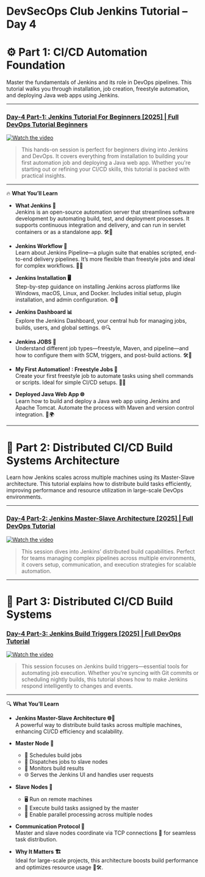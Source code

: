 # DevSecOps Club Jenkins Tutorial – Day 4

# ⚙️ Part 1: CI/CD Automation Foundation

Master the fundamentals of Jenkins and its role in DevOps pipelines. This tutorial walks you through installation, job creation, freestyle automation, and deploying Java web apps using Jenkins.

---

### [Day-4 Part-1: Jenkins Tutorial For Beginners [2025] | Full DevOps Tutorial Beginners](https://www.youtube.com/watch?v=YnVmViO-D0I&list=PLzy9PUwrUMZoWM5KCJhnzM3q250RuZC0k&index=12)

[![Watch the video](https://img.youtube.com/vi/YnVmViO-D0I/0.jpg)](https://www.youtube.com/watch?v=YnVmViO-D0I&list=PLzy9PUwrUMZoWM5KCJhnzM3q250RuZC0k&index=12)

> This hands-on session is perfect for beginners diving into Jenkins and DevOps. It covers everything from installation to building your first automation job and deploying a Java web app. Whether you're starting out or refining your CI/CD skills, this tutorial is packed with practical insights.

---

🔥 **What You’ll Learn**  

- **What Jenkins 🌟**  
  Jenkins is an open-source automation server that streamlines software development by automating build, test, and deployment processes. It supports continuous integration and delivery, and can run in servlet containers or as a standalone app. 🛠️🚀

- **Jenkins Workflow 🔄**  
  Learn about Jenkins Pipeline—a plugin suite that enables scripted, end-to-end delivery pipelines. It’s more flexible than freestyle jobs and ideal for complex workflows. 📜✨

- **Jenkins Installation 🖥️**  
  Step-by-step guidance on installing Jenkins across platforms like Windows, macOS, Linux, and Docker. Includes initial setup, plugin installation, and admin configuration. ⚙️🚀

- **Jenkins Dashboard 📊**  
  Explore the Jenkins Dashboard, your central hub for managing jobs, builds, users, and global settings. 🌐🔍

- **Jenkins JOBS 🧩**  
  Understand different job types—freestyle, Maven, and pipeline—and how to configure them with SCM, triggers, and post-build actions. 🛠️🚀

- **My First Automation! : Freestyle Jobs 🚀**  
  Create your first freestyle job to automate tasks using shell commands or scripts. Ideal for simple CI/CD setups. 🔧🔨

- **Deployed Java Web App 🌐**  
  Learn how to build and deploy a Java web app using Jenkins and Apache Tomcat. Automate the process with Maven and version control integration. 🚀🌍

---

# 🧠 Part 2: Distributed CI/CD Build Systems Architecture

Learn how Jenkins scales across multiple machines using its Master-Slave architecture. This tutorial explains how to distribute build tasks efficiently, improving performance and resource utilization in large-scale DevOps environments.

---

### [Day-4 Part-2: Jenkins Master-Slave Architecture [2025] | Full DevOps Tutorial](https://www.youtube.com/watch?v=zdbKd4s1n4I&list=PLzy9PUwrUMZoWM5KCJhnzM3q250RuZC0k&index=13)

[![Watch the video](https://img.youtube.com/vi/zdbKd4s1n4I/0.jpg)](https://www.youtube.com/watch?v=zdbKd4s1n4I&list=PLzy9PUwrUMZoWM5KCJhnzM3q250RuZC0k&index=13)

> This session dives into Jenkins’ distributed build capabilities. Perfect for teams managing complex pipelines across multiple environments, it covers setup, communication, and execution strategies for scalable automation.

---

# 🧠 Part 3: Distributed CI/CD Build Systems

### [Day-4 Part-3: Jenkins Build Triggers [2025] | Full DevOps Tutorial](https://www.youtube.com/watch?v=E9gHH2Cb2Sc&list=PLzy9PUwrUMZoWM5KCJhnzM3q250RuZC0k&index=14)

[![Watch the video](https://img.youtube.com/vi/E9gHH2Cb2Sc/0.jpg)](https://www.youtube.com/watch?v=E9gHH2Cb2Sc&list=PLzy9PUwrUMZoWM5KCJhnzM3q250RuZC0k&index=14)

> This session focuses on Jenkins build triggers—essential tools for automating job execution. Whether you're syncing with Git commits or scheduling nightly builds, this tutorial shows how to make Jenkins respond intelligently to changes and events.

---

🔍 **What You’ll Learn**  

- **Jenkins Master-Slave Architecture 🌐💼**  
  A powerful way to distribute build tasks across multiple machines, enhancing CI/CD efficiency and scalability.

- **Master Node 🧭**  
  - 📅 Schedules build jobs  
  - 🚀 Dispatches jobs to slave nodes  
  - 🧐 Monitors build results  
  - 🌐 Serves the Jenkins UI and handles user requests  

- **Slave Nodes 🐝**  
  - 🖥️ Run on remote machines  
  - 👷 Execute build tasks assigned by the master  
  - 🔄 Enable parallel processing across multiple nodes  

- **Communication Protocol 📡**  
  Master and slave nodes coordinate via TCP connections 🔗 for seamless task distribution.

- **Why It Matters 🏗️**  
  Ideal for large-scale projects, this architecture boosts build performance and optimizes resource usage 🔧🛠️.
